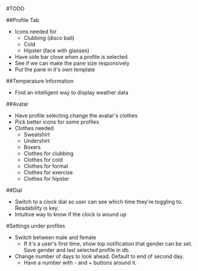 #TODO

##Profile Tab
* Icons needed for
  * Clubbing (disco ball)
  * Cold
  * Hipster (face with glasses)
* Have side bar close when a profile is selected
* See if we can make the pane size responsively
* Put the pane in it's own template

##Temperature Information
* Find an intelligent way to display weather data

##Avatar
* Have profile selecting change the avatar's clothes
* Pick better icons for some profiles
* Clothes needed
  * Sweatshirt
  * Undershirt
  * Boxers
  * Clothes for clubbing
  * Clothes for cold
  * Clothes for formal
  * Clothes for exercise
  * Clothes for hipster

##Dial
* Switch to a clock dial so user can see which time they're toggling to. Readability is key.
* Intuitive way to know if the clock is wound up

#Settings under profiles
* Switch between male and female
  * If it's a user's first time, show top notification that gender can be set. Save gender and last selected profile in db.
* Change number of days to look ahead. Default to end of second day.
  * Have a number with - and + buttons around it.